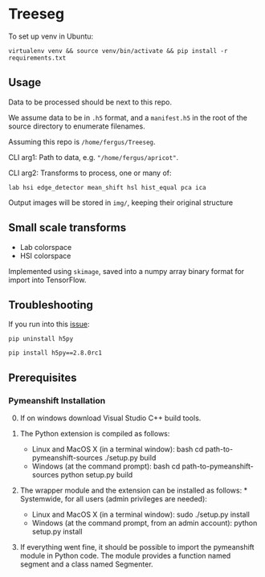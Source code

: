 # Treeseg

To set up venv in Ubuntu:

`virtualenv venv && source venv/bin/activate && pip install -r requirements.txt`

## Usage
Data to be processed should be next to this repo.

We assume data to be in `.h5` format, and a `manifest.h5` in the root of the source directory to enumerate 
filenames.

Assuming this repo is `/home/fergus/Treeseg`.

CLI arg1: Path to data, e.g. `"/home/fergus/apricot"`.

CLI arg2: Transforms to process, one or many of:

`lab hsi edge_detector mean_shift hsl hist_equal pca ica`

Output images will be stored in `img/`, keeping their original structure

## Small scale transforms

- Lab colorspace
- HSI colorspace

Implemented using `skimage`, saved into a numpy array binary format for import into TensorFlow.

## Troubleshooting

If you run into this [issue](https://github.com/pandas-dev/pandas/issues/19666):

`pip uninstall h5py` 
</br>

`pip install h5py==2.8.0rc1`

## Prerequisites
### Pymeanshift Installation

0. If on windows download Visual Studio C++ build tools.

1.  The Python extension is compiled as follows: 
    * Linux and MacOS X (in a terminal window): bash cd path-to-pymeanshift-sources ./setup.py build 
    * Windows (at the command prompt): bash cd path-to-pymeanshift-sources python setup.py build

2.  The wrapper module and the extension can be installed as follows: * Systemwide, for all users (admin privileges are needed):
    * Linux and MacOS X (in a terminal window): sudo ./setup.py install
    * Windows (at the command prompt, from an admin account): python setup.py install

3.  If everything went fine, it should be possible to import the pymeanshift module in Python code. The module provides a function named segment and a class named Segmenter.
